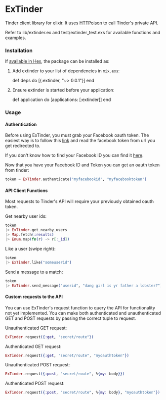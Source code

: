 # ExTinder

Tinder client library for elixir. It uses [HTTPoison](https://github.com/edgurgel/httpoison) to call Tinder's private API.

Refer to lib/extinder.ex and test/extinder_test.exs for available functions and examples.

### Installation

If [available in Hex](https://hex.pm/docs/publish), the package can be installed as:

  1. Add extinder to your list of dependencies in `mix.exs`:

        def deps do
          [{:extinder, "~> 0.0.1"}]
        end

  2. Ensure extinder is started before your application:

        def application do
          [applications: [:extinder]]
        end

### Usage

#### Authentication

Before using ExTinder, you must grab your Facebook oauth token. The easiest way is to follow this [link](https://www.facebook.com/dialog/oauth?client_id=464891386855067&redirect_uri=https://www.facebook.com/connect/login_success.html&scope=basic_info,email,public_profile,user_about_me,user_activities,user_birthday,user_education_history,user_friends,user_interests,user_likes,user_location,user_photos,user_relationship_details&response_type=token) and read the facebook token from url you get redirected to.

If you don't know how to find your Facebook ID you can find it [here](http://findmyfbid.com).

Now that you have your Facebook ID and Token you can get an oauth token from tinder:

```elixir
token = ExTinder.authenticate("myfacebookid", "myfacebooktoken")
```

#### API Client Functions

Most requests to Tinder's API will require your previously obtained oauth token.

Get nearby user ids:

```elixir
token
|> ExTinder.get_nearby_users
|> Map.fetch(:results)
|> Enum.map(fn(r) -> r[:_id])
```

Like a user (swipe right):

```elixir
token
|> ExTinder.like("someuserid")
```

Send a message to a match:

```elixir
token
|> ExTinder.send_message("userid", "dang girl is yr father a lobster?")
```

#### Custom requests to the API

You can use ExTinder's request function to query the API for functionality not yet implemented. You can make both authenticated and unauthenticated GET and POST requests by passing the correct tuple to request.

Unauthenticated GET request:

```elixir
ExTinder.request({:get, "secret/route"})
```

Authenticated GET request:

```elixir
ExTinder.request({:get, "secret/route", "myoauthtoken"})
```

Unauthenticated POST request:

```elixir
ExTinder.request({:post, "secret/route", %{my: body}})
```

Authenticated POST request:

```elixir
ExTinder.request({:post, "secret/route", %{my: body}, "myoauthtoken"})
```
